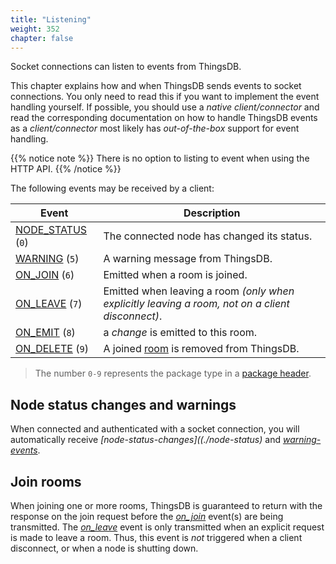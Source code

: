 ```yaml
---
title: "Listening"
weight: 352
chapter: false
---
```


Socket connections can listen to events from ThingsDB.

This chapter explains how and when ThingsDB sends events to socket connections. You only need to read this if you want to implement the event handling yourself. If possible, you should use a *native client/connector* and read the corresponding documentation on how to handle ThingsDB events as a *client/connector* most likely has *out-of-the-box* support for event handling.

{{% notice note %}}
There is no option to listing to event when using the HTTP API.
{{% /notice %}}

The following events may be received by a client:

Event | Description
------------ | -----------
[NODE_STATUS](./node-status) (`0`) | The connected node has changed its status.
[WARNING](./warning) (`5`) | A warning message from ThingsDB.
[ON_JOIN](./on-join) (`6`) | Emitted when a room is joined.
[ON_LEAVE](./on-leave) (`7`) | Emitted when leaving a room *(only when explicitly leaving a room, not on a client disconnect)*.
[ON_EMIT](./on-emit) (`8`) | a *change* is emitted to this room.
[ON_DELETE](./on-delete) (`9`) | A joined [room](../data-types/room) is removed from ThingsDB.

> The number `0-9` represents the package type in a [package header](http://localhost:1313/v0/connect/socket/#package).

## Node status changes and warnings

When connected and authenticated with a socket connection, you will automatically receive *[node-status-changes]((./node-status)* and *[warning-events](./warning)*.

## Join rooms

When joining one or more rooms, ThingsDB is guaranteed to return with the response on the join request before the *[on_join](./on-join)* event(s) are being transmitted.
The *[on_leave](./on-leave)* event is only transmitted when an explicit request is made to leave a room. Thus, this event is *not* triggered when a client disconnect, or when a node is shutting down.
